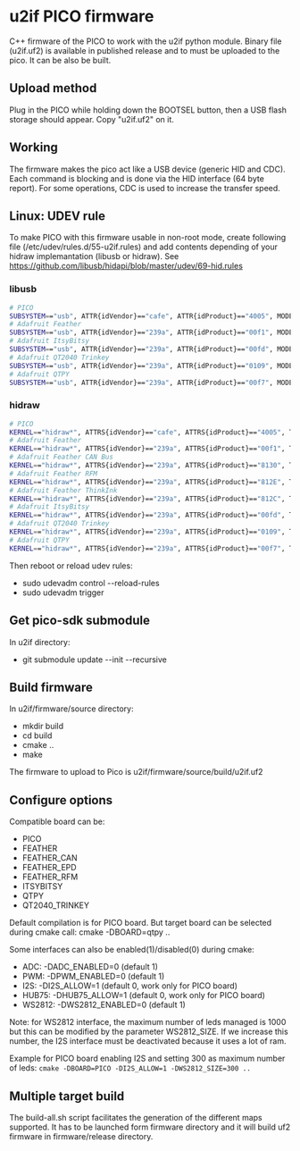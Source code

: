 # u2if PICO firmware

C++ firmware of the PICO to work with the u2if python module.
Binary file (u2if.uf2) is available in published release and to must be uploaded to the pico. It can be also be built.

## Upload method
Plug in the PICO while holding down the BOOTSEL button, then a USB flash storage should appear. Copy "u2if.uf2" on it.

## Working
The firmware makes the pico act like a USB device (generic HID and CDC). Each command is blocking and is done via the HID interface (64 byte report). For some operations, CDC is used to increase the transfer speed.

## Linux: UDEV rule
To make PICO with this firmware usable in non-root mode, create following file (/etc/udev/rules.d/55-u2if.rules) and add contents depending of your hidraw 
implemantation (libusb or hidraw). See https://github.com/libusb/hidapi/blob/master/udev/69-hid.rules

### libusb
```bash
# PICO
SUBSYSTEM=="usb", ATTR{idVendor}=="cafe", ATTR{idProduct}=="4005", MODE="0666"
# Adafruit Feather
SUBSYSTEM=="usb", ATTR{idVendor}=="239a", ATTR{idProduct}=="00f1", MODE="0666"
# Adafruit ItsyBitsy
SUBSYSTEM=="usb", ATTR{idVendor}=="239a", ATTR{idProduct}=="00fd", MODE="0666"
# Adafruit QT2040 Trinkey
SUBSYSTEM=="usb", ATTR{idVendor}=="239a", ATTR{idProduct}=="0109", MODE="0666"
# Adafruit QTPY
SUBSYSTEM=="usb", ATTR{idVendor}=="239a", ATTR{idProduct}=="00f7", MODE="0666"
```

### hidraw
```bash
# PICO
KERNEL=="hidraw*", ATTRS{idVendor}=="cafe", ATTRS{idProduct}=="4005", TAG+="uaccess", GROUP="plugdev", MODE="0660"
# Adafruit Feather
KERNEL=="hidraw*", ATTRS{idVendor}=="239a", ATTRS{idProduct}=="00f1", TAG+="uaccess", GROUP="plugdev", MODE="0660"
# Adafruit Feather CAN Bus
KERNEL=="hidraw*", ATTRS{idVendor}=="239a", ATTRS{idProduct}=="8130", TAG+="uaccess", GROUP="plugdev", MODE="0660"
# Adafruit Feather RFM
KERNEL=="hidraw*", ATTRS{idVendor}=="239a", ATTRS{idProduct}=="812E", TAG+="uaccess", GROUP="plugdev", MODE="0660"
# Adafruit Feather ThinkInk
KERNEL=="hidraw*", ATTRS{idVendor}=="239a", ATTRS{idProduct}=="812C", TAG+="uaccess", GROUP="plugdev", MODE="0660"
# Adafruit ItsyBitsy
KERNEL=="hidraw*", ATTRS{idVendor}=="239a", ATTRS{idProduct}=="00fd", TAG+="uaccess", GROUP="plugdev", MODE="0660"
# Adafruit QT2040 Trinkey
KERNEL=="hidraw*", ATTRS{idVendor}=="239a", ATTRS{idProduct}=="0109", TAG+="uaccess", GROUP="plugdev", MODE="0660"
# Adafruit QTPY
KERNEL=="hidraw*", ATTRS{idVendor}=="239a", ATTRS{idProduct}=="00f7", TAG+="uaccess", GROUP="plugdev", MODE="0660"
```

Then reboot or reload udev rules:

 * sudo udevadm control --reload-rules
 * sudo udevadm trigger

## Get pico-sdk submodule
In u2if directory:
 - git submodule update --init --recursive

## Build firmware
In u2if/firmware/source directory:
 - mkdir build
 - cd build
 - cmake ..
 - make

The firmware to upload to Pico is u2if/firmware/source/build/u2if.uf2

## Configure options

Compatible board can be:
 - PICO
 - FEATHER
 - FEATHER_CAN
 - FEATHER_EPD
 - FEATHER_RFM
 - ITSYBITSY 
 - QTPY
 - QT2040_TRINKEY

Default compilation is for PICO board. But target board can be selected during cmake call: cmake -DBOARD=qtpy ..

 Some interfaces can also be enabled(1)/disabled(0) during cmake:
  - ADC:   -DADC_ENABLED=0 (default 1)
  - PWM:   -DPWM_ENABLED=0 (default 1)
  - I2S:   -DI2S_ALLOW=1   (default 0, work only for PICO board)
  - HUB75: -DHUB75_ALLOW=1   (default 0, work only for PICO board)
  - WS2812: -DWS2812_ENABLED=0 (default 1)

Note: for WS2812 interface, the maximum number of leds managed is 1000 but this can be modified by the parameter WS2812_SIZE. If we increase this number, the I2S interface must be deactivated because it uses a lot of ram.

Example for PICO board enabling I2S and setting 300 as maximum number of leds: ```cmake -DBOARD=PICO -DI2S_ALLOW=1 -DWS2812_SIZE=300 ..```

## Multiple target build
The build-all.sh script facilitates the generation of the different maps supported. It has to be launched form firmware directory and it will build uf2 firmware in firmware/release directory.
